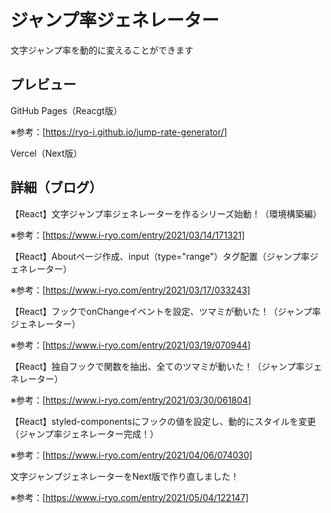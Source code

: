 # ジャンプ率ジェネレーター

文字ジャンプ率を動的に変えることができます

## プレビュー

GitHub Pages（Reacgt版）

※参考：[https://ryo-i.github.io/jump-rate-generator/]

Vercel（Next版）

## 詳細（ブログ）

【React】文字ジャンプ率ジェネレーターを作るシリーズ始動！（環境構築編）

※参考：[https://www.i-ryo.com/entry/2021/03/14/171321]

【React】Aboutページ作成、input（type="range"）タグ配置（ジャンプ率ジェネレーター）

※参考：[https://www.i-ryo.com/entry/2021/03/17/033243]

【React】フックでonChangeイベントを設定、ツマミが動いた！（ジャンプ率ジェネレーター）

※参考：[https://www.i-ryo.com/entry/2021/03/19/070944]

【React】独自フックで関数を抽出、全てのツマミが動いた！（ジャンプ率ジェネレーター）

※参考：[https://www.i-ryo.com/entry/2021/03/30/061804]

【React】styled-componentsにフックの値を設定し、動的にスタイルを変更（ジャンプ率ジェネレーター完成！）

※参考：[https://www.i-ryo.com/entry/2021/04/06/074030]

文字ジャンプジェネレーターをNext版で作り直しました！

※参考：[https://www.i-ryo.com/entry/2021/05/04/122147]